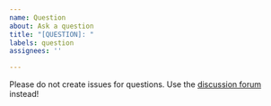```yaml
---
name: Question
about: Ask a question
title: "[QUESTION]: "
labels: question
assignees: ''

---
```


Please do not create issues for questions. Use the [discussion forum](https://github.com/swift-conductor/conductor/discussions) instead!
